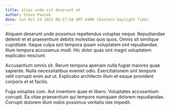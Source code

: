 ```yaml
---
title: alias unde sit deserunt et
author: Steve Paucek
date: Sun Oct 24 2021 06:17:58 GMT-0400 (Eastern Daylight Time)
---
```

Aliquam deserunt unde possimus repellendus voluptas neque. Repudiandae deleniti et et praesentium debitis molestias quis quos. Omnis sit similique cupiditate. Itaque culpa sint tempora ipsam voluptatem sint repudiandae. Illum tempora accusamus modi. Hic dolor quas sint magni voluptatem explicabo nesciunt.

 Accusantium omnis sit. Rerum tempora aperiam nulla fugiat maiores quae sapiente. Nulla necessitatibus eveniet odio. Exercitationem sint tempore velit corrupti enim aut ut. Explicabo architecto illum et eaque provident corporis et et facilis.

 Fuga voluptas cum. Aut inventore quae et libero. Voluptates accusantium corrupti. Ea vitae praesentium qui tempore numquam dolorem repudiandae. Corrupti dolorem illum nobis possimus veritatis iste impedit.
